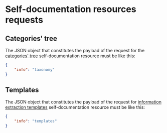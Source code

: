 # Self-documentation resources requests

## Categories' tree

The JSON object that constitutes the payload of the request for the [categories' tree](../../../guide/categories-tree/index.md) self-documentation resource must be like this:

``` json
{
	"info": "taxonomy"
}
```

## Templates

The JSON object that constitutes the payload of the request for [information extraction templates](../../../guide/templates/index.md) self-documentation resource must be like this:

``` json
{
	"info": "templates"
}
```